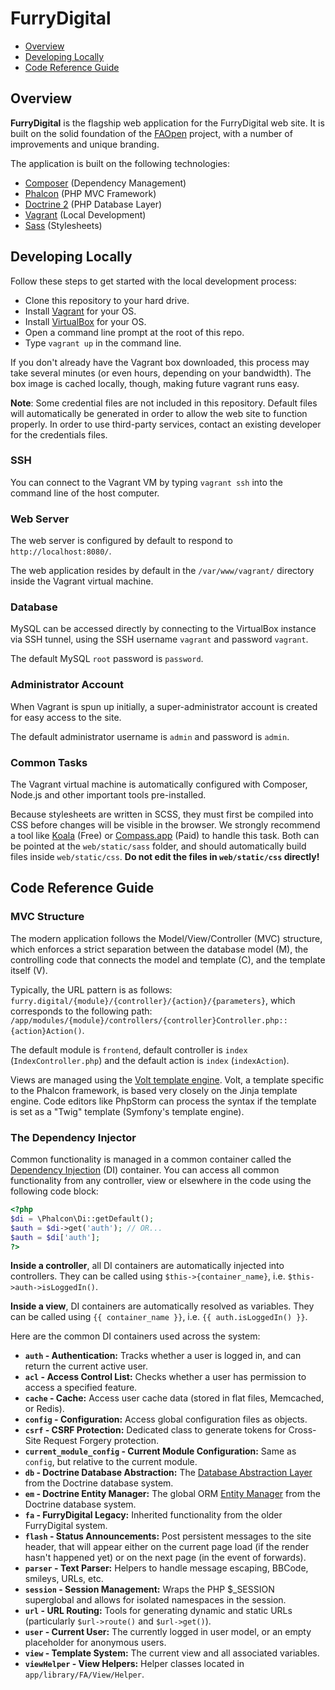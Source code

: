 # FurryDigital

* [Overview](#overview)
* [Developing Locally](#developing-locally)
* [Code Reference Guide](#code-reference-guide)

## Overview

**FurryDigital** is the flagship web application for the FurryDigital web site. It is built on the solid foundation of the [FAOpen](https://github.com/SlvrEagle23/FAOpen) project, with a number of improvements and unique branding.

The application is built on the following technologies:

* [Composer](https://getcomposer.org/) (Dependency Management)
* [Phalcon](http://phalconphp.com/en/) (PHP MVC Framework)
* [Doctrine 2](http://www.doctrine-project.org/) (PHP Database Layer)
* [Vagrant](http://www.vagrantup.com/) (Local Development)
* [Sass](http://sass-lang.com/) (Stylesheets)

## Developing Locally

Follow these steps to get started with the local development process:

* Clone this repository to your hard drive.
* Install [Vagrant](http://www.vagrantup.com/) for your OS.
* Install [VirtualBox](https://www.virtualbox.org/wiki/Downloads) for your OS.
* Open a command line prompt at the root of this repo.
* Type `vagrant up` in the command line.

If you don't already have the Vagrant box downloaded, this process may take several minutes (or even hours, depending on your bandwidth). The box image is cached locally, though, making future vagrant runs easy.

**Note**: Some credential files are not included in this repository. Default files will automatically be generated in order to allow the web site to function properly. In order to use third-party services, contact an existing developer for the credentials files.

### SSH

You can connect to the Vagrant VM by typing `vagrant ssh` into the command line of the host computer.

### Web Server

The web server is configured by default to respond to `http://localhost:8080/`.

The web application resides by default in the `/var/www/vagrant/` directory inside the Vagrant virtual machine.

### Database

MySQL can be accessed directly by connecting to the VirtualBox instance via SSH tunnel, using the SSH username `vagrant` and password `vagrant`.

The default MySQL `root` password is `password`.

### Administrator Account

When Vagrant is spun up initially, a super-administrator account is created for easy access to the site.
 
The default administrator username is `admin` and password is `admin`.

### Common Tasks

The Vagrant virtual machine is automatically configured with Composer, Node.js and other important tools pre-installed.

Because stylesheets are written in SCSS, they must first be compiled into CSS before changes will be visible in the browser. We strongly recommend a tool like [Koala](http://koala-app.com/) (Free) or [Compass.app](http://compass.kkbox.com/) (Paid) to handle this task. Both can be pointed at the `web/static/sass` folder, and should automatically build files inside `web/static/css`. **Do not edit the files in `web/static/css` directly!**

## Code Reference Guide

### MVC Structure

The modern application follows the Model/View/Controller (MVC) structure, which enforces a strict separation between the database model (M), the controlling code that connects the model and template (C), and the template itself (V).

Typically, the URL pattern is as follows: `furry.digital/{module}/{controller}/{action}/{parameters}`, which corresponds to the following path: `/app/modules/{module}/controllers/{controller}Controller.php::{action}Action()`.

The default module is `frontend`, default controller is `index` (`IndexController.php`) and the default action is `index` (`indexAction`).

Views are managed using the [Volt template engine](https://docs.phalconphp.com/en/latest/reference/volt.html). Volt, a template specific to the Phalcon framework, is based very closely on the Jinja template engine. Code editors like PhpStorm can process the syntax if the template is set as a "Twig" template (Symfony's template engine).

### The Dependency Injector

Common functionality is managed in a common container called the [Dependency Injection](https://docs.phalconphp.com/en/latest/api/Phalcon_DI.html) (DI) container. You can access all common functionality from any controller, view or elsewhere in the code using the following code block:

```php
<?php
$di = \Phalcon\Di::getDefault();
$auth = $di->get('auth'); // OR...
$auth = $di['auth'];
?>
```

**Inside a controller**, all DI containers are automatically injected into controllers. They can be called using `$this->{container_name}`, i.e. `$this->auth->isLoggedIn()`.

**Inside a view**, DI containers are automatically resolved as variables. They can be called using `{{ container_name }}`, i.e. `{{ auth.isLoggedIn() }}`.

Here are the common DI containers used across the system:

* **`auth` - Authentication:** Tracks whether a user is logged in, and can return the current active user.
* **`acl` - Access Control List:** Checks whether a user has permission to access a specified feature.
* **`cache` - Cache:** Access user cache data (stored in flat files, Memcached, or Redis).
* **`config` - Configuration:** Access global configuration files as objects.
* **`csrf` - CSRF Protection:** Dedicated class to generate tokens for Cross-Site Request Forgery protection.
* **`current_module_config` - Current Module Configuration:** Same as `config`, but relative to the current module.
* **`db` - Doctrine Database Abstraction:** The [Database Abstraction Layer](http://www.doctrine-project.org/projects/dbal.html) from the Doctrine database system.
* **`em` - Doctrine Entity Manager:** The global ORM [Entity Manager](http://www.doctrine-project.org/api/orm/2.0/class-Doctrine.ORM.EntityManager.html) from the Doctrine database system.
* **`fa` - FurryDigital Legacy:** Inherited functionality from the older FurryDigital system.
* **`flash` - Status Announcements:** Post persistent messages to the site header, that will appear either on the current page load (if the render hasn't happened yet) or on the next page (in the event of forwards).
* **`parser` - Text Parser:** Helpers to handle message escaping, BBCode, smileys, URLs, etc.
* **`session` - Session Management:** Wraps the PHP $_SESSION superglobal and allows for isolated namespaces in the session. 
* **`url` - URL Routing:** Tools for generating dynamic and static URLs (particularly `$url->route()` and `$url->get()`).
* **`user` - Current User:** The currently logged in user model, or an empty placeholder for anonymous users.
* **`view` - Template System:** The current view and all associated variables.
* **`viewHelper` - View Helpers:** Helper classes located in `app/library/FA/View/Helper`.